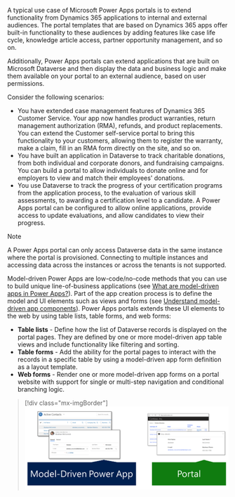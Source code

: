 A typical use case of Microsoft Power Apps portals is to extend functionality from Dynamics 365 applications to internal and external audiences. The portal templates that are based on Dynamics 365 apps offer built-in functionality to these audiences by adding features like case life cycle, knowledge article access, partner opportunity management, and so on.

Additionally, Power Apps portals can extend applications that are built on Microsoft Dataverse and then display the data and business logic and make them available on your portal to an external audience, based on user permissions. 

Consider the following scenarios:

- You have extended case management features of Dynamics 365 Customer Service. Your app now handles product warranties, return management authorization (RMA), refunds, and product replacements. You can extend the Customer self-service portal to bring this functionality to your customers, allowing them to register the warranty, make a claim, fill in an RMA form directly on the site, and so on.
- You have built an application in Dataverse to track charitable donations, from both individual and corporate donors, and fundraising campaigns. You can build a portal to allow individuals to donate online and for employers to view and match their employees' donations.
- You use Dataverse to track the progress of your certification programs from the application process, to the evaluation of various skill assessments, to awarding a certification level to a candidate. A Power Apps portal can be configured to allow online applications, provide access to update evaluations, and allow candidates to view their progress.

> [!NOTE]
> A Power Apps portal can only access Dataverse data in the same instance where the portal is provisioned. Connecting to multiple instances and accessing data across the instances or across the tenants is not supported.

Model-driven Power Apps are low-code/no-code methods that you can use to build unique line-of-business applications (see [What are model-driven apps in Power Apps?](/powerapps/maker/model-driven-apps/model-driven-app-overview/?azure-portal=true)). Part of the app creation process is to define the model and UI elements such as views and forms (see [Understand model-driven app components](/powerapps/maker/model-driven-apps/model-driven-app-components/?azure-portal=true)). Power Apps portals extends these UI elements to the web by using table lists, table forms, and web forms:

- **Table lists** - Define how the list of Dataverse records is displayed on the portal pages. They are defined by one or more model-driven app table views and include functionality like filtering and sorting.
- **Table forms** - Add the ability for the portal pages to interact with the records in a specific table by using a model-driven app form definition as a layout template.
- **Web forms** - Render one or more model-driven app forms on a portal website with support for single or multi-step navigation and conditional branching logic.

> [!div class="mx-imgBorder"]
> [![Lists and forms in Model-Driven Apps and Portal](../media/1-list-form-model-portal-c.png)](../media/1-list-form-model-portal-c.png#lightbox)
